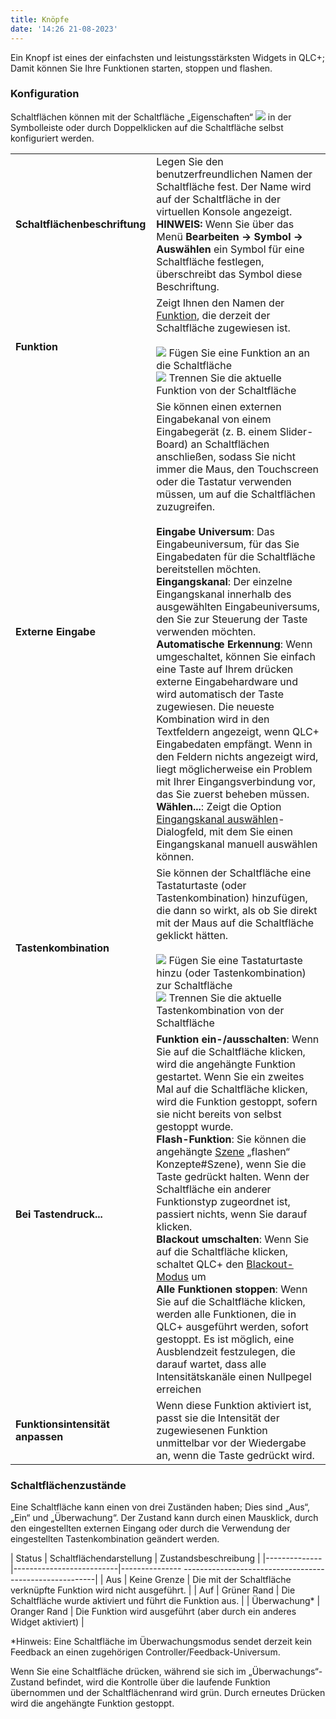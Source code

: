 ```yaml
---
title: Knöpfe
date: '14:26 21-08-2023'
---
```


Ein Knopf ist eines der einfachsten und leistungsstärksten Widgets in QLC+; Damit können Sie Ihre Funktionen starten, stoppen und flashen.

### Konfiguration

Schaltflächen können mit der Schaltfläche „Eigenschaften“ ![](/basics/edit.png) in der Symbolleiste oder durch Doppelklicken auf die Schaltfläche selbst konfiguriert werden.

|     |     |
| --- | --- |
| **Schaltflächenbeschriftung** | Legen Sie den benutzerfreundlichen Namen der Schaltfläche fest. Der Name wird auf der Schaltfläche in der virtuellen Konsole angezeigt.<br>**HINWEIS:** Wenn Sie über das Menü **Bearbeiten -> Symbol -> Auswählen** ein Symbol für eine Schaltfläche festlegen, überschreibt das Symbol diese Beschriftung. |
| **Funktion** | Zeigt Ihnen den Namen der [Funktion](/basics/glossary-and-concepts#funktionen), die derzeit der Schaltfläche zugewiesen ist.<br><br>![](/basics/attach.png) Fügen Sie eine Funktion an an die Schaltfläche <br>![](/basics/detach.png) Trennen Sie die aktuelle Funktion von der Schaltfläche |
| **Externe Eingabe** | Sie können einen externen Eingabekanal von einem Eingabegerät (z. B. einem Slider-Board) an Schaltflächen anschließen, sodass Sie nicht immer die Maus, den Touchscreen oder die Tastatur verwenden müssen, um auf die Schaltflächen zuzugreifen.<br><br>**Eingabe Universum**: Das Eingabeuniversum, für das Sie Eingabedaten für die Schaltfläche bereitstellen möchten.<br>**Eingangskanal**: Der einzelne Eingangskanal innerhalb des ausgewählten Eingabeuniversums, den Sie zur Steuerung der Taste verwenden möchten.<br>**Automatische Erkennung**: Wenn umgeschaltet, können Sie einfach eine Taste auf Ihrem drücken externe Eingabehardware und wird automatisch der Taste zugewiesen. Die neueste Kombination wird in den Textfeldern angezeigt, wenn QLC+ Eingabedaten empfängt. Wenn in den Feldern nichts angezeigt wird, liegt möglicherweise ein Problem mit Ihrer Eingangsverbindung vor, das Sie zuerst beheben müssen.<br>**Wählen...**: Zeigt die Option [Eingangskanal auswählen](../select-input-channel)-Dialogfeld, mit dem Sie einen Eingangskanal manuell auswählen können. |
| **Tastenkombination** | Sie können der Schaltfläche eine Tastaturtaste (oder Tastenkombination) hinzufügen, die dann so wirkt, als ob Sie direkt mit der Maus auf die Schaltfläche geklickt hätten.<br><br>![](/basics/key_bindings.png) Fügen Sie eine Tastaturtaste hinzu (oder Tastenkombination) zur Schaltfläche <br>![](/basics/fileclose.png) Trennen Sie die aktuelle Tastenkombination von der Schaltfläche |
| **Bei Tastendruck...** | **Funktion ein-/ausschalten**: Wenn Sie auf die Schaltfläche klicken, wird die angehängte Funktion gestartet. Wenn Sie ein zweites Mal auf die Schaltfläche klicken, wird die Funktion gestoppt, sofern sie nicht bereits von selbst gestoppt wurde.<br>**Flash-Funktion**: Sie können die angehängte [Szene](/basics/glossary-and-concepts#szene) „flashen“ Konzepte#Szene), wenn Sie die Taste gedrückt halten. Wenn der Schaltfläche ein anderer Funktionstyp zugeordnet ist, passiert nichts, wenn Sie darauf klicken.<br>**Blackout umschalten**: Wenn Sie auf die Schaltfläche klicken, schaltet QLC+ den [Blackout-Modus](/basics/glossary-and-concepts#blackout) um<br>**Alle Funktionen stoppen**: Wenn Sie auf die Schaltfläche klicken, werden alle Funktionen, die in QLC+ ausgeführt werden, sofort gestoppt. Es ist möglich, eine Ausblendzeit festzulegen, die darauf wartet, dass alle Intensitätskanäle einen Nullpegel erreichen |
| **Funktionsintensität anpassen** | Wenn diese Funktion aktiviert ist, passt sie die Intensität der zugewiesenen Funktion unmittelbar vor der Wiedergabe an, wenn die Taste gedrückt wird. |

### Schaltflächenzustände

Eine Schaltfläche kann einen von drei Zuständen haben; Dies sind „Aus“, „Ein“ und „Überwachung“. Der Zustand kann durch einen Mausklick, durch den eingestellten externen Eingang oder durch die Verwendung der eingestellten Tastenkombination geändert werden.

| Status       | Schaltflächendarstellung | Zustandsbeschreibung                                                   |
|--------------|--------------------------|--------------- --------------------------------------------------------|
|  Aus         | Keine Grenze             | Die mit der Schaltfläche verknüpfte Funktion wird nicht ausgeführt.    |
|  Auf         | Grüner Rand              | Die Schaltfläche wurde aktiviert und führt die Funktion aus.           |
| Überwachung* | Oranger Rand             | Die Funktion wird ausgeführt (aber durch ein anderes Widget aktiviert) |

*Hinweis: Eine Schaltfläche im Überwachungsmodus sendet derzeit kein Feedback an einen zugehörigen Controller/Feedback-Universum.

Wenn Sie eine Schaltfläche drücken, während sie sich im „Überwachungs“-Zustand befindet, wird die Kontrolle über die laufende Funktion übernommen und der Schaltflächenrand wird grün. Durch erneutes Drücken wird die angehängte Funktion gestoppt.